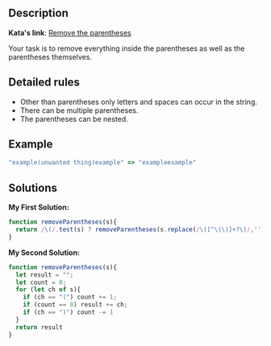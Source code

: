 ## Description

**Kata's link**: [Remove the parentheses](https://www.codewars.com/kata/5f7c38eb54307c002a2b8cc8)

Your task is to remove everything inside the parentheses as well as the parentheses themselves.

## Detailed rules

* Other than parentheses only letters and spaces can occur in the string.
* There can be multiple parentheses.
* The parentheses can be nested.

## Example

```js
"example(unwanted thing)example" => "exampleexample"
```

## Solutions

**My First Solution:**


```js
function removeParentheses(s){
  return /\(/.test(s) ? removeParentheses(s.replace(/\([^\(\)]+?\)/,'')) : s
}
```

**My Second Solution:**

```js
function removeParentheses(s){
  let result = "";
  let count = 0;
  for (let ch of s){
    if (ch == "(") count += 1;
    if (count == 0) result += ch;
    if (ch == ")") count -= 1
  }
  return result
}
```


